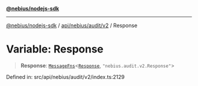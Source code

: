 [**@nebius/nodejs-sdk**](../../../../../README.md)

***

[@nebius/nodejs-sdk](../../../../../README.md) / [api/nebius/audit/v2](../README.md) / Response

# Variable: Response

> **Response**: [`MessageFns`](../../../../../runtime/protos/core/interfaces/MessageFns.md)\<[`Response`](../interfaces/Response.md), `"nebius.audit.v2.Response"`\>

Defined in: src/api/nebius/audit/v2/index.ts:2129
